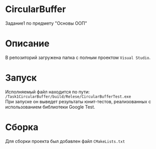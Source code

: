 # CircularBuffer
Задание1 по предмету "Основы ООП"

# Описание
В репозиторий загружена папка с полным проектом `Visual Studio`.  

# Запуск
Исполняемый файл находится по пути: `/Task1CircularBuffer/build/Relese/CircularBufferTest.exe`  
При запуске он выведет результаты юнит-тестов, реализованных с использованием библиотеки Google Test.

# Сборка
Для сборки проекта был добавлен файл `CMakeLists.txt`
